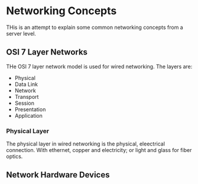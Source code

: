 # Networking Concepts

THis is an attempt to explain some common networking concepts from a server level.

## OSI 7 Layer Networks

THe OSI 7 layer network model is used for wired networking.
The layers are:

- Physical
- Data Link
- Network
- Transport
- Session
- Presentation
- Application

### Physical Layer

The physical layer in wired networking is the physical, eleectrical connection.
With ethernet, copper and electricity; or light and glass for fiber optics.

## Network Hardware Devices
